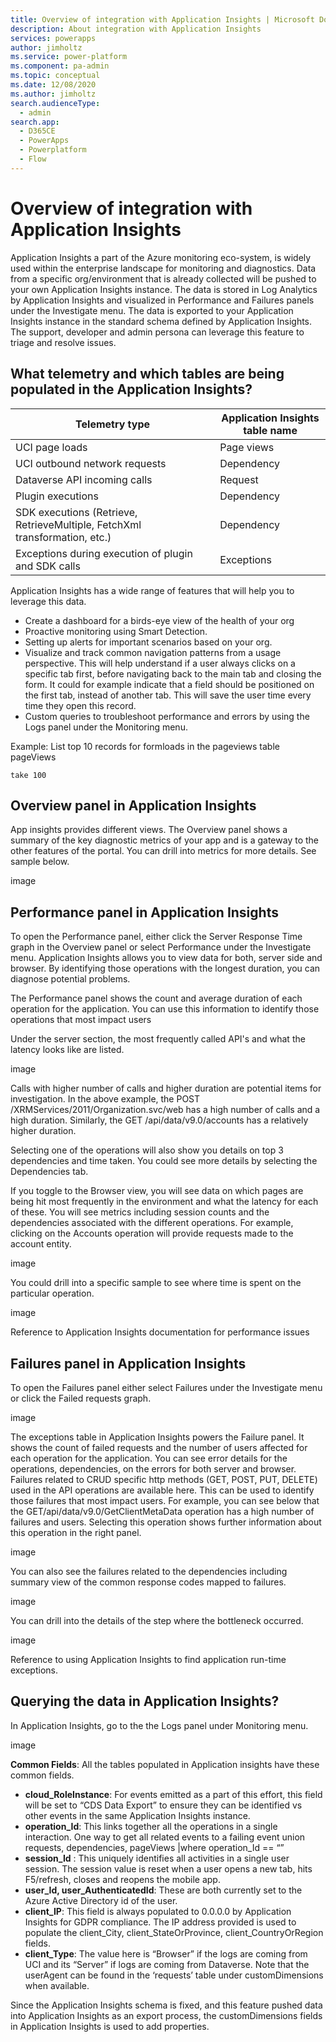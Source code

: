 ```yaml
---
title: Overview of integration with Application Insights | Microsoft Docs
description: About integration with Application Insights
services: powerapps
author: jimholtz
ms.service: power-platform
ms.component: pa-admin
ms.topic: conceptual
ms.date: 12/08/2020
ms.author: jimholtz
search.audienceType: 
  - admin
search.app:
  - D365CE
  - PowerApps
  - Powerplatform
  - Flow
---
```

# Overview of integration with Application Insights

Application Insights a part of the Azure monitoring eco-system, is widely used within the enterprise landscape for monitoring and diagnostics. Data from a specific org/environment that is already collected will be pushed to your own Application Insights instance. The data is stored in Log Analytics by Application Insights and visualized in Performance and Failures panels under the Investigate menu. The data is exported to your Application Insights instance in the standard schema defined by Application Insights. The support, developer and admin persona can leverage this feature to triage and resolve issues.

## What telemetry and which tables are being populated in the Application Insights? 

|Telemetry type  |Application Insights table name  |
|---------|---------|
|UCI page loads      | Page views        |
|UCI outbound network requests     | Dependency        |
|Dataverse API incoming calls     | Request        |
|Plugin executions     | Dependency        |
|SDK executions (Retrieve, RetrieveMultiple, FetchXml transformation, etc.)     | Dependency        |
|Exceptions during execution of plugin and SDK calls     | Exceptions        |

Application Insights has a wide range of features that will help you to leverage this data.

- Create a dashboard for a birds-eye view of the health of your org
- Proactive monitoring using Smart Detection.
- Setting up alerts for important scenarios based on your org.
- Visualize and track common navigation patterns from a usage perspective. This will help understand if a user always clicks on a specific tab first, before navigating back to the main tab and closing the form. It could for example indicate that a field should be positioned on the first tab, instead of another tab. This will save the user time every time they open this record.
- Custom queries to troubleshoot performance and errors by using the Logs panel under the Monitoring menu.

Example: List top 10 records for formloads in the pageviews table 
pageViews
```
take 100
```

## Overview panel in Application Insights

App insights provides different views. The Overview panel shows a summary of the key diagnostic metrics of your app and is a gateway to the other features of the portal. You can drill into metrics for more details. See sample below.

image

## Performance  panel in Application Insights

To open the Performance panel, either click the Server Response Time graph in the Overview panel or select Performance under the Investigate menu. Application Insights allows you to view data for both, server side and browser. By identifying those operations with the longest duration, you can diagnose potential problems.

The Performance panel shows the count and average duration of each operation for the application. You can use this information to identify those operations that most impact users

Under the server section, the most frequently called API's and what the latency looks like are listed. 

image

Calls with higher number of calls and higher duration are potential items for investigation. In the above example, the POST /XRMServices/2011/Organization.svc/web has a high number of calls and a high duration.  Similarly, the GET /api/data/v9.0/accounts has a relatively higher duration. 

Selecting one of the operations will also show you details on top 3 dependencies and time taken. You could see more details by selecting the Dependencies tab. 

If you toggle to the Browser view, you will see data on which pages are being hit most frequently in the environment and what the latency for each of these. You will see metrics including session counts and the dependencies associated with the different operations. For example, clicking on the Accounts operation will provide requests made to the account entity.

image

You could drill into a specific sample to see where time is spent on the particular operation. 

image

Reference to Application Insights documentation for performance issues

## Failures panel in Application Insights

To open the Failures panel either select Failures under the Investigate menu or click the Failed requests graph.

image

The exceptions table in Application Insights powers the Failure panel. It shows the count of failed requests and the number of users affected for each operation for the application. You can see error details for the operations, dependencies, on the errors for both server and browser.  Failures related to CRUD specific http methods (GET, POST, PUT, DELETE) used in the API operations are available here. This can be used to identify those failures that most impact users. For example, you can see below that the GET/api/data/v9.0/GetClientMetaData operation has a high number of failures and users. Selecting this operation shows further information about this operation in the right panel.  

image

You can also see the failures related to the dependencies including summary view of the common response codes mapped to failures.

image

You can drill into the details of the step where the bottleneck occurred.

image

Reference to using Application Insights to find application run-time exceptions.

## Querying the data in Application Insights?  

In Application Insights, go to the the Logs panel under Monitoring menu.

image

**Common Fields**: All the tables populated in Application insights have these common fields.

- **cloud_RoleInstance**: For events emitted as a part of this effort, this field will be set to “CDS Data Export” to ensure they can be identified vs other events in the same Application Insights instance.
- **operation_Id**: This links together all the operations in a single interaction. One way to get all related events to a failing event 
union requests, dependencies, pageViews
|where operation_Id == “<insert id here>”
- **session_Id**  : This uniquely identifies all activities in a single user session. The session value is reset when a user opens a new tab, hits F5/refresh, closes and reopens the mobile app.
- **user_Id, user_AuthenticatedId**: These are both currently set to the Azure Active Directory id of the user. 
- **client_IP**: This field is always populated to 0.0.0.0 by Application Insights for GDPR compliance. The IP address provided is used to populate the client_City, client_StateOrProvince, client_CountryOrRegion fields.
- **client_Type**: The value here is “Browser” if the logs are coming from UCI and its “Server” if logs are coming from Dataverse. Note that the userAgent can be found in the ‘requests’ table under customDimensions when available.

Since the Application Insights schema is fixed, and this feature pushed data into Application Insights as an export process, the customDimensions fields in Application Insights is used to add properties. 




